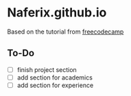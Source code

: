 # Naferix.github.io
Based on the tutorial from [freecodecamp](https://www.freecodecamp.org/news/how-to-build-a-developer-portfolio-website/)

## To-Do
- [ ] finish project section
- [ ] add section for academics
- [ ] add section for experience
